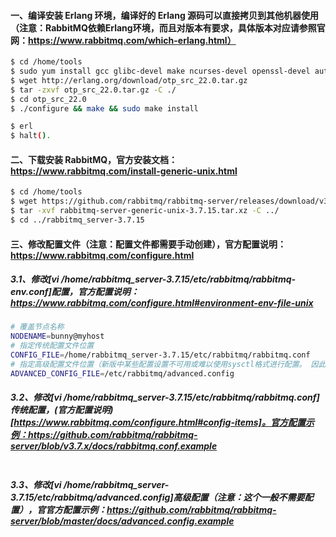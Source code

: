 #### 一、编译安装 Erlang 环境，编译好的 Erlang 源码可以直接拷贝到其他机器使用 （注意：RabbitMQ依赖Erlang环境，而且对版本有要求，具体版本对应请参照官网：https://www.rabbitmq.com/which-erlang.html）
```bash
$ cd /home/tools
$ sudo yum install gcc glibc-devel make ncurses-devel openssl-devel autoconf # 安装编译工具（注意：编译时还需机器装有JDK）
$ wget http://erlang.org/download/otp_src_22.0.tar.gz                        # 下载源码包
$ tar -zxvf otp_src_22.0.tar.gz -C ./                                        # 解压到当前目录   
$ cd otp_src_22.0
$ ./configure && make && sudo make install                                   # 编译安装，默认安装在 /usr/local/lib 目录下

$ erl                                                                        # 如果进入了 Eshell 命令行，说明 Erlang 编译安装成功了      
$ halt().                                                                    # 退出 Eshell 命令行                                           
```

#### 二、下载安装 RabbitMQ，官方安装文档：https://www.rabbitmq.com/install-generic-unix.html
```bash
$ cd /home/tools
$ wget https://github.com/rabbitmq/rabbitmq-server/releases/download/v3.7.15/rabbitmq-server-generic-unix-3.7.15.tar.xz
$ tar -xvf rabbitmq-server-generic-unix-3.7.15.tar.xz -C ../                 # 解压到上层目录
$ cd ../rabbitmq_server-3.7.15
```

#### 三、修改配置文件（注意：配置文件都需要手动创建），官方配置说明：https://www.rabbitmq.com/configure.html
##### 3.1、修改[vi /home/rabbitmq_server-3.7.15/etc/rabbitmq/rabbitmq-env.conf]配置，官方配置说明：https://www.rabbitmq.com/configure.html#environment-env-file-unix
```bash
# 覆盖节点名称
NODENAME=bunny@myhost   
# 指定传统配置文件位置  
CONFIG_FILE=/home/rabbitmq_server-3.7.15/etc/rabbitmq/rabbitmq.conf
# 指定高级配置文件位置（新版中某些配置设置不可用或难以使用sysctl格式进行配置。 因此，可以使用Erlang术语格式的其他配置文件（与rabbitmq.config相同）。 该文件通常名为advanced.config。 它将与rabbitmq.conf中提供的配置合并）
ADVANCED_CONFIG_FILE=/etc/rabbitmq/advanced.config
```

##### 3.2、修改[vi /home/rabbitmq_server-3.7.15/etc/rabbitmq/rabbitmq.conf]传统配置，(官方配置说明)[https://www.rabbitmq.com/configure.html#config-items]。官方配置示例：https://github.com/rabbitmq/rabbitmq-server/blob/v3.7.x/docs/rabbitmq.conf.example
```bash
```

##### 3.3、修改[vi /home/rabbitmq_server-3.7.15/etc/rabbitmq/advanced.config]高级配置（注意：这个一般不需要配置），官官方配置示例：https://github.com/rabbitmq/rabbitmq-server/blob/master/docs/advanced.config.example
```bash
```


